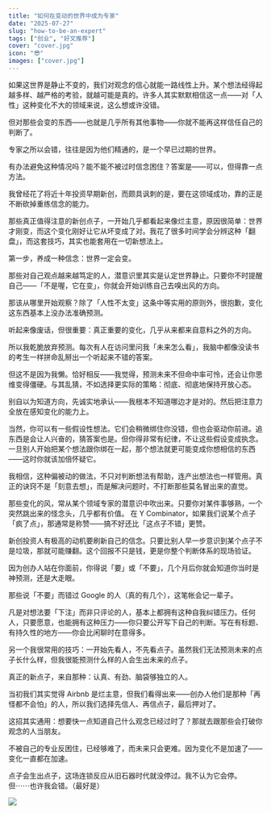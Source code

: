 ```yaml
---
title: "如何在变动的世界中成为专家"
date: "2025-07-27"
slug: "how-to-be-an-expert"
tags: ["创业", "好文推荐"]
cover: "cover.jpg"
icon: "😎"
images: ["cover.jpg"]
---
```

如果这世界是静止不变的，我们对观念的信心就能一路线性上升。某个想法经得起越多样、越严格的考验，就越可能是真的。许多人其实默默相信这一点——对「人性」这种变化不大的领域来说，这么想或许没错。



但对那些会变的东西——也就是几乎所有其他事物——你就不能再这样信任自己的判断了。



专家之所以会错，往往是因为他们精通的，是一个早已过期的世界。



有办法避免这种情况吗？能不能不被过时信念困住？答案是——可以，但得靠一点方法。



我曾经花了将近十年投资早期新创，而颇具讽刺的是，要在这领域成功，靠的正是不断砍掉重练信念的能力。



那些真正值得注意的新创点子，一开始几乎都看起来像烂主意，原因很简单：世界才刚变，而这个变化刚好让它从坏变成了对。我花了很多时间学会分辨这种「翻盘」，而这套技巧，其实也能套用在一切新想法上。



第一步，养成一种信念：世界一定会变。



那些对自己观点越来越笃定的人，潜意识里其实是认定世界静止。只要你不时提醒自己——「不是喔，它在变」，你就会开始训练自己去嗅出风的方向。



那该从哪里开始观察？除了「人性不太变」这条中等实用的原则外，很抱歉，变化这东西基本上没办法准确预测。



听起来像废话，但很重要：真正重要的变化，几乎从来都来自意料之外的方向。



所以我乾脆放弃预测。每次有人在访问里问我「未来怎么看」，我脑中都像没读书的考生一样拼命乱掰出一个听起来不错的答案。



但这不是因为我懒。恰好相反——我觉得，预测未来不但命中率可怜，还会让你思维变得僵硬。与其乱猜，不如选择更实际的策略：彻底、彻底地保持开放心态。



别自以为知道方向，先诚实地承认——我根本不知道哪边才是对的。然后把注意力全放在感知变化的能力上。



当然，你可以有一些假设性想法。它们会稍微绑住你没错，但也会驱动你前进。追东西是会让人兴奋的，猜答案也是。但你得非常有纪律，不让这些假设变成执念。
一旦别人开始把某个想法跟你绑在一起，那个想法就更可能变成你想相信的东西——这时你就该加倍怀疑它。



我相信，这种偏被动的做法，不只对判断想法有帮助，连产出想法也一样管用。真正的诀窍不是「刻意去想」，而是解决问题时，不打断那些莫名冒出来的直觉。



那些变化的风，常从某个领域专家的潜意识中吹出来。只要你对某件事够熟，一个突然跳出来的怪念头，几乎都有价值。
在 Y Combinator，如果我们说某个点子「疯了点」，那通常是称赞——搞不好还比「这点子不错」更赞。



新创投资人有极高的动机要刷新自己的信念。只要比别人早一步意识到某个点子不是垃圾，那就可能赚翻。这个回报不只是钱，更是你整个判断体系的现场验证。



因为创办人站在你面前，你得说「要」或「不要」，几个月后你就会知道你当时是神预测，还是大走眼。



那些说「不要」而错过 Google 的人（真的有几个），这笔帐会记一辈子。



凡是对想法要「下注」而非只评论的人，基本上都拥有这种自我纠错压力。任何人，只要愿意，也能拥有这种压力——你只要公开写下自己的判断。写在有标题、有持久性的地方——你会比闲聊时在意得多。



另一个我很常用的技巧：一开始先看人，不先看点子。虽然我们无法预测未来的点子长什么样，但我很能预测什么样的人会生出未来的点子。



真正的新点子，来自那种：认真、有劲、脑袋够独立的人。



当初我们其实觉得 Airbnb 是烂主意，但我们看得出来——创办人他们是那种「再怪都不会怕」的人，所以我们选择先信人、再信点子，最后押对了。



这招其实通用：想要快一点知道自己什么观念已经过时了？那就去跟那些会打破你观念的人当朋友。



不被自己的专业反困住，已经够难了，而未来只会更难。因为变化不是加速了——变化一直都在加速。



点子会生出点子，这场连锁反应从旧石器时代就没停过。我不认为它会停。
但⋯⋯也许我会错。（最好是）




![](https://prod-files-secure.s3.us-west-2.amazonaws.com/112d0858-5090-4d34-a606-b75eb8d65fd2/46476355-9cf3-4e99-9b7a-3531bc426380/1000202064.png?X-Amz-Algorithm=AWS4-HMAC-SHA256&X-Amz-Content-Sha256=UNSIGNED-PAYLOAD&X-Amz-Credential=ASIAZI2LB466Z35YVRUL%2F20251014%2Fus-west-2%2Fs3%2Faws4_request&X-Amz-Date=20251014T112754Z&X-Amz-Expires=3600&X-Amz-Security-Token=IQoJb3JpZ2luX2VjELP%2F%2F%2F%2F%2F%2F%2F%2F%2F%2FwEaCXVzLXdlc3QtMiJIMEYCIQDjCqAkh%2F43D9BVZZcNAk4zt2VPy7O2pNDkztPOnoednwIhALvijy2Ng2tI4%2B06SysPGeEhQVrOahmGcn3a%2Be%2BwzhFWKv8DCFwQABoMNjM3NDIzMTgzODA1IgwkdX7wQX6OvWyaFjMq3AOoKq9Kvjjr%2FkQrZl9KnpqhNUvrk3zsL6%2BgwEeehC5IwV0GRzAh9sUSVnWxK5zgOxR7e3p9jmhUqTmfTbY3zllcilBb6p4GIH6NQqsob8rblFhnTBANl%2F9CZD%2BUMiyf6B0dXjAsM8K%2BQziEo%2B0pszD60zUsMMpEUOy259wy3fYXLWEEY8VWTN9HACy4%2BmQyy2scolTn0LYFvhuCjjJfwTiEOraZ9Bbzggf5gAlCL2TKCfRHc3i%2BZJ1UwqvMjzNYup8y2jTkpDG3IWZG2O96xzTy6Rn8t4JCKXAlcB1DRCGN%2BajxbLk05TVMVeGAaSZYXQ0wok2th3ZXX56m4SU5QxI9y9CRmqrE6IhiMR57AFTH57rpNJ%2BYNMt8KDUNERHuTIYI73w0Z08eiyEWzkCqqyz8EjmpLTQL2dfNem9FmiUSOlMMF2k1wZN3b4tsUR3ddiULBS%2FC%2BNVQCSudij3VBocyWNwjO4IaCYSkQoFIN7J6TP05e5HVVAtcUPSP07r0LPGBMXHcyO4fBHROWbVBrzchgvRDmY82kXh2p4LG0yUemG4FDblL%2B3loHw30I3gKbjECsDQ8na81o4xSiobubSXgJAuuE5Y54tsngNGruKrPmfTFBv1xnUzcYStuHjDE0bjHBjqkAUT34W5dqXEYX9%2BkkmOZD0tgLaUkYEYOUtYAY%2B97q1Q6tOkYTDhE2csxvxm56yl3%2BvtDcCkOvJV1l5jvdLiHAYbbu4oPzheX8nwo%2B5YAVIshdliDDxy5gDbDIHq6dsZ%2B9SRMnowdU%2BrE2p16qexyXorXoTB3qbSAa4FRQAf1Qnrf183f%2BHO1cPqpcj3qyi8fP3P2SSF9TslDV5HNja71EpH5lfTI&X-Amz-Signature=7e1cb19ab0774e07718ad5aab12e63d5fdd8962866c917d3b581ba5c8d2731bd&X-Amz-SignedHeaders=host&x-amz-checksum-mode=ENABLED&x-id=GetObject)

